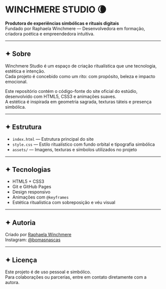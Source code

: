 # WINCHMERE STUDIO 🌘

**Produtora de experiências simbólicas e rituais digitais**  
Fundado por Raphaela Winchmere — Desenvolvedora em formação, criadora poética e empreendedora intuitiva.

---

## ✦ Sobre

Winchmere Studio é um espaço de criação ritualística que une tecnologia, estética e intenção.  
Cada projeto é concebido como um rito: com propósito, beleza e impacto emocional.

Este repositório contém o código-fonte do site oficial do estúdio, desenvolvido com HTML5, CSS3 e animações suaves.  
A estética é inspirada em geometria sagrada, texturas táteis e presença simbólica.

---

## ✦ Estrutura

- `index.html` — Estrutura principal do site
- `style.css` — Estilo ritualístico com fundo orbital e tipografia simbólica
- `assets/` — Imagens, texturas e símbolos utilizados no projeto

---

## ✦ Tecnologias

- HTML5 + CSS3
- Git e GitHub Pages
- Design responsivo
- Animações com `@keyframes`
- Estética ritualística com sobreposição e véu visual

---

## ✦ Autoria

Criado por [Raphaela Winchmere](mailto:raphaela.win@gmail.com)  
Instagram: [@bomasnascas](https://instagram.com/bomasnascas)

---

## ✦ Licença

Este projeto é de uso pessoal e simbólico.  
Para colaborações ou parcerias, entre em contato diretamente com a autora.

